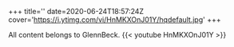 +++
title=''
date=2020-06-24T18:57:24Z
cover='https://i.ytimg.com/vi/HnMKXOnJ01Y/hqdefault.jpg'
+++

All content belongs to GlennBeck.
{{< youtube HnMKXOnJ01Y >}}
